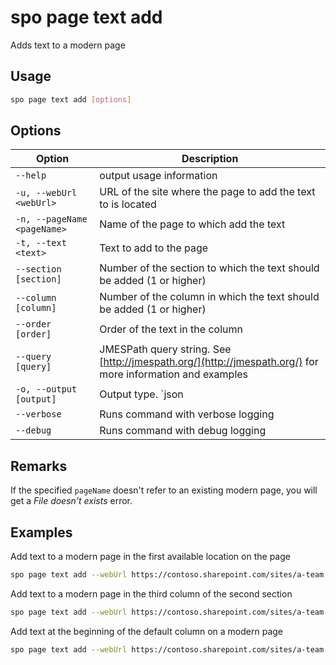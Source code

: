 # spo page text add

Adds text to a modern page

## Usage

```sh
spo page text add [options]
```

## Options

Option|Description
------|-----------
`--help`|output usage information
`-u, --webUrl <webUrl>`|URL of the site where the page to add the text to is located
`-n, --pageName <pageName>`|Name of the page to which add the text
`-t, --text <text>`|Text to add to the page
`--section [section]`|Number of the section to which the text should be added (1 or higher)
`--column [column]`|Number of the column in which the text should be added (1 or higher)
`--order [order]`|Order of the text in the column
`--query [query]`|JMESPath query string. See [http://jmespath.org/](http://jmespath.org/) for more information and examples
`-o, --output [output]`|Output type. `json|text`. Default `text`
`--verbose`|Runs command with verbose logging
`--debug`|Runs command with debug logging

## Remarks

If the specified `pageName` doesn't refer to an existing modern page, you will get a _File doesn't exists_ error.

## Examples

Add text to a modern page in the first available location on the page

```sh
spo page text add --webUrl https://contoso.sharepoint.com/sites/a-team --pageName page.aspx --text 'Hello world'
```

Add text to a modern page in the third column of the second section

```sh
spo page text add --webUrl https://contoso.sharepoint.com/sites/a-team --pageName page.aspx --text 'Hello world' --section 2 --column 3
```

Add text at the beginning of the default column on a modern page

```sh
spo page text add --webUrl https://contoso.sharepoint.com/sites/a-team --pageName page.aspx --text 'Hello world' --order 1
```